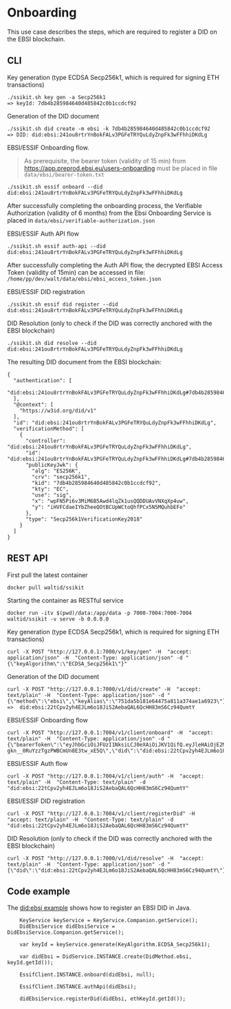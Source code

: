 # Onboarding

This use case describes the steps, which are required to register a DID on the EBSI blockchain.

## CLI

Key generation (type ECDSA Secp256k1, which is required for signing ETH transactions)

```
./ssikit.sh key gen -a Secp256k1
=> keyId: 7db4b285984640d485842c0b1ccdcf92
```

Generation of the DID document

```
./ssikit.sh did create -m ebsi -k 7db4b285984640d485842c0b1ccdcf92
=> DID: did:ebsi:241ou8rtrYnBokFALv3PGFeTRYQuLdyZnpFk3wFFhhiDKdLg
```

EBSI/ESSIF Onboarding flow.

> As prerequisite, the bearer token (validity of 15 min) from https://app.preprod.ebsi.eu/users-onboarding must be placed in file `data/ebsi/bearer-token.txt`

```
./ssikit.sh essif onboard --did did:ebsi:241ou8rtrYnBokFALv3PGFeTRYQuLdyZnpFk3wFFhhiDKdLg
```

After successfully completing the onboarding process, the Verifiable Authorization (validity of 6 months) from the Ebsi Onboarding Service is placed in `data/ebsi/verifiable-authorization.json`

EBSI/ESSIF Auth API flow

```
./ssikit.sh essif auth-api --did did:ebsi:241ou8rtrYnBokFALv3PGFeTRYQuLdyZnpFk3wFFhhiDKdLg
```

After successfully completing the Auth API flow, the decrypted EBSI Access Token (validity of 15min) can be accessed in file: `/home/pp/dev/walt/data/ebsi/ebsi_access_token.json`

EBSI/ESSIF DID registration

```
./ssikit.sh essif did register --did did:ebsi:241ou8rtrYnBokFALv3PGFeTRYQuLdyZnpFk3wFFhhiDKdLg
```

DID Resolution (only to check if the DID was correctly anchored with the EBSI blockchain)

```
./ssikit.sh did resolve --did did:ebsi:241ou8rtrYnBokFALv3PGFeTRYQuLdyZnpFk3wFFhhiDKdLg
```

The resulting DID document from the EBSI blockchain:

```
{
  "authentication": [
    "did:ebsi:241ou8rtrYnBokFALv3PGFeTRYQuLdyZnpFk3wFFhhiDKdLg#7db4b285984640d485842c0b1ccdcf92"
  ],
  "@context": [
    "https://w3id.org/did/v1"
  ],
  "id": "did:ebsi:241ou8rtrYnBokFALv3PGFeTRYQuLdyZnpFk3wFFhhiDKdLg",
  "verificationMethod": [
    {
      "controller": "did:ebsi:241ou8rtrYnBokFALv3PGFeTRYQuLdyZnpFk3wFFhhiDKdLg",
      "id": "did:ebsi:241ou8rtrYnBokFALv3PGFeTRYQuLdyZnpFk3wFFhhiDKdLg#7db4b285984640d485842c0b1ccdcf92",
      "publicKeyJwk": {
        "alg": "ES256K",
        "crv": "secp256k1",
        "kid": "7db4b285984640d485842c0b1ccdcf92",
        "kty": "EC",
        "use": "sig",
        "x": "wpFN5Pi6v3MiM6B5Awd4lqZk1usQQDDUAvVNXqXp4uw",
        "y": "iHVFCdaeIYbZheeQOtBCUpWCtoQhfPCx5N5MQuhbEFo"
      },
      "type": "Secp256k1VerificationKey2018"
    }
  ]
}
```

## REST API

First pull the latest container

```
docker pull waltid/ssikit
```

Starting the container as RESTful service

```
docker run -itv $(pwd)/data:/app/data -p 7000-7004:7000-7004 waltid/ssikit -v serve -b 0.0.0.0
```

Key generation (type ECDSA Secp256k1, which is required for signing ETH transactions)

```
curl -X POST "http://127.0.0.1:7000/v1/key/gen" -H  "accept: application/json" -H  "Content-Type: application/json" -d "{\"keyAlgorithm\":\"ECDSA_Secp256k1\"}"
```

Generation of the DID document

```
curl -X POST "http://127.0.0.1:7000/v1/did/create" -H  "accept: text/plain" -H  "Content-Type: application/json" -d "{\"method\":\"ebsi\",\"keyAlias\":\"751da5b181e64475a811a374ae1a6923\"}"
=>  did:ebsi:22tCpv2yh4EJLm6o18JiS2AebaQAL6QcHH83mS6Cz94QumtY
```

EBSI/ESSIF Onboarding flow

```
curl -X POST "http://127.0.0.1:7004/v1/client/onboard" -H  "accept: text/plain" -H  "Content-Type: application/json" -d "{\"bearerToken\":\"eyJhbGciOiJFUzI1NksiLCJ0eXAiOiJKV1QifQ.eyJleHAiOjE2MzEwODYxODUsImlhdCI6MTYzMTA4NTI4NSwiaXNzIjoiZGlkOmVic2k6NGpQeGNpZ3ZmaWZaeVZ3eW01emp4YUtYR0pUdDdZd0Z0cGc2QVh0c1I0ZDUiLCJvbmJvYXJkaW5nIjoicmVjYXB0Y2hhIiwidmFsaWRhdGVkSW5mbyI6eyJhY3Rpb24iOiJsb2dpbiIsImNoYWxsZW5nZV90cyI6IjIwMjEtMDktMDhUMDc6MTQ6NDRaIiwiaG9zdG5hbWUiOiJhcHAucHJlcHJvZC5lYnNpLmV1Iiwic2NvcmUiOjAuOSwic3VjY2VzcyI6dHJ1ZX19.InIzqVIAON07zuFkt6afLv3q6IO9XuqcmiH8CnVo6lMfFQMBv1Uz91-gkn__0RuYzzTgzPWBCmUn8E3tw_xE5Q\",\"did\":\"did:ebsi:22tCpv2yh4EJLm6o18JiS2AebaQAL6QcHH83mS6Cz94QumtY\"}"
```

EBSI/ESSIF Auth flow

```
curl -X POST "http://127.0.0.1:7004/v1/client/auth" -H  "accept: text/plain" -H  "Content-Type: text/plain" -d "did:ebsi:22tCpv2yh4EJLm6o18JiS2AebaQAL6QcHH83mS6Cz94QumtY"
```

EBSI/ESSIF DID registration

```
curl -X POST "http://127.0.0.1:7004/v1/client/registerDid" -H  "accept: text/plain" -H  "Content-Type: text/plain" -d "did:ebsi:22tCpv2yh4EJLm6o18JiS2AebaQAL6QcHH83mS6Cz94QumtY"
```

DID Resolution (only to check if the DID was correctly anchored with the EBSI blockchain)

```
curl -X POST "http://127.0.0.1:7000/v1/did/resolve" -H  "accept: text/plain" -H  "Content-Type: application/json" -d "{\"did\":\"did:ebsi:22tCpv2yh4EJLm6o18JiS2AebaQAL6QcHH83mS6Cz94QumtY\"}"
```

## Code example

The [did:ebsi example](https://github.com/walt-id/waltid-ssikit-examples/blob/master/src/main/java/id/walt/ssikitexamples/DidEbsi.java) shows how to register an EBSI DID in Java.

```
    KeyService keyService = KeyService.Companion.getService();
    DidEbsiService didEbsiService = DidEbsiService.Companion.getService();

    var keyId = keyService.generate(KeyAlgorithm.ECDSA_Secp256k1);
 
    var didEbsi = DidService.INSTANCE.create(DidMethod.ebsi, keyId.getId());

    EssifClient.INSTANCE.onboard(didEbsi, null);

    EssifClient.INSTANCE.authApi(didEbsi);

    didEbsiService.registerDid(didEbsi, ethKeyId.getId());
```

##

